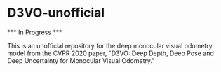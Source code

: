# D3VO-unofficial

*** In Progress ***

This is an unofficial repository for the deep monocular visual odometry model from the CVPR 2020 paper, "D3VO: Deep Depth, Deep Pose and Deep Uncertainty for Monocular Visual Odometry." 
